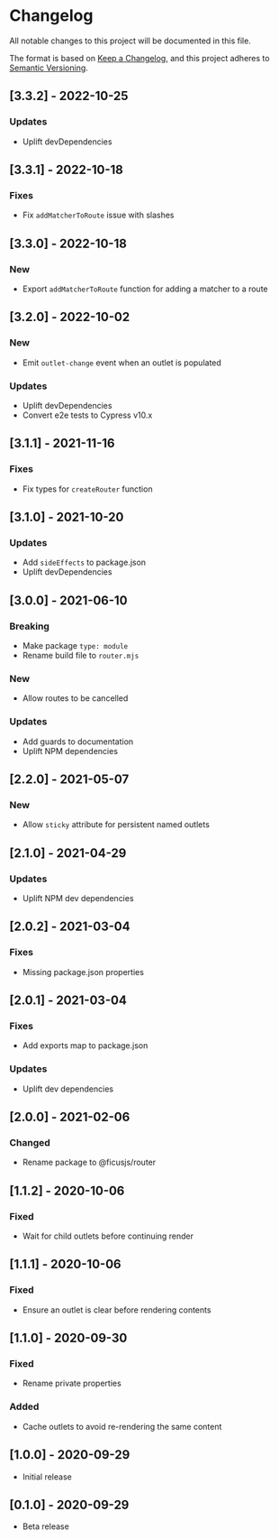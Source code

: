 # Changelog

All notable changes to this project will be documented in this file.

The format is based on [Keep a Changelog](https://keepachangelog.com/en/1.0.0/),
and this project adheres to [Semantic Versioning](https://semver.org/spec/v2.0.0.html).

## [3.3.2] - 2022-10-25

### Updates
- Uplift devDependencies

## [3.3.1] - 2022-10-18

### Fixes
- Fix `addMatcherToRoute` issue with slashes

## [3.3.0] - 2022-10-18

### New
- Export `addMatcherToRoute` function for adding a matcher to a route

## [3.2.0] - 2022-10-02

### New
- Emit `outlet-change` event when an outlet is populated

### Updates
- Uplift devDependencies
- Convert e2e tests to Cypress v10.x

## [3.1.1] - 2021-11-16

### Fixes
- Fix types for `createRouter` function

## [3.1.0] - 2021-10-20

### Updates
- Add `sideEffects` to package.json
- Uplift devDependencies

## [3.0.0] - 2021-06-10

### Breaking
- Make package `type: module`
- Rename build file to `router.mjs`

### New
- Allow routes to be cancelled

### Updates
- Add guards to documentation
- Uplift NPM dependencies

## [2.2.0] - 2021-05-07

### New
- Allow `sticky` attribute for persistent named outlets

## [2.1.0] - 2021-04-29

### Updates
- Uplift NPM dev dependencies

## [2.0.2] - 2021-03-04

### Fixes
- Missing package.json properties

## [2.0.1] - 2021-03-04

### Fixes
- Add exports map to package.json

### Updates
- Uplift dev dependencies

## [2.0.0] - 2021-02-06

### Changed
- Rename package to @ficusjs/router

## [1.1.2] - 2020-10-06

### Fixed
- Wait for child outlets before continuing render

## [1.1.1] - 2020-10-06

### Fixed
- Ensure an outlet is clear before rendering contents

## [1.1.0] - 2020-09-30

### Fixed
- Rename private properties

### Added
- Cache outlets to avoid re-rendering the same content

## [1.0.0] - 2020-09-29

- Initial release

## [0.1.0] - 2020-09-29

- Beta release
